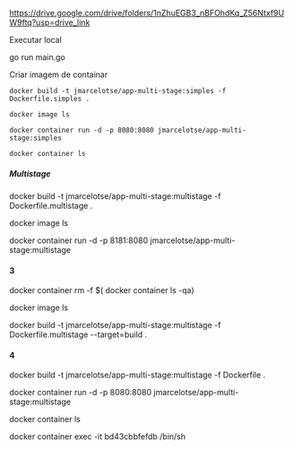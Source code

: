https://drive.google.com/drive/folders/1nZhuEGB3_nBFOhdKq_Z56Ntxf9UW9ftq?usp=drive_link

Executar local

go run main.go

Criar imagem de containar
```
docker build -t jmarcelotse/app-multi-stage:simples -f Dockerfile.simples .
```
```
docker image ls
```
```
docker container run -d -p 8080:8080 jmarcelotse/app-multi-stage:simples
```
```
docker container ls
```

##### Multistage #####

docker build -t jmarcelotse/app-multi-stage:multistage -f Dockerfile.multistage .

docker image ls

docker container run -d -p 8181:8080 jmarcelotse/app-multi-stage:multistage

#### 3
docker container rm -f $( docker container ls -qa)

docker image ls

docker build -t jmarcelotse/app-multi-stage:multistage -f Dockerfile.multistage --target=build .

#### 4
docker build -t jmarcelotse/app-multi-stage:multistage -f Dockerfile .

docker container run -d -p 8080:8080 jmarcelotse/app-multi-stage:multistage

docker container ls

docker container exec -it bd43cbbfefdb /bin/sh